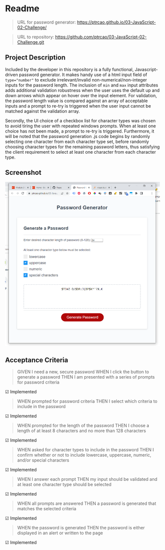 # Readme

> URL for password generator: <a href="https://ptrcao.github.io/03-JavaScript-02-Challenge/">https://ptrcao.github.io/03-JavaScript-02-Challenge/</a>

> URL to repository: <a href="https://github.com/ptrcao/03-JavaScript-02-Challenge.git">https://github.com/ptrcao/03-JavaScript-02-Challenge.git</a>


## Project Description

<p>Included by the developer in this repository is a fully functional, Javascript-driven password generator.  It makes handy use of a html input field of <code>type="number"</code> to exclude irrelevant/invalid non-numerical/non-integer inputs for the password length.  The inclusion of <code>min</code> and <code>max</code> input attributes adds additional validation robustness when the user uses the default up and down arrows which appear on hover over the input element.  For validation, the password length value is compared against an array of acceptable inputs and a prompt to re-try is triggered when the user input cannot be matched against the validation array.</p>

<p>Secondly, the UI choice of a checkbox list for character types was chosen to avoid tiring the user with repeated windows prompts.  When at least one choice has not been made, a prompt to re-try is triggered.  Furthermore, it will be noted that the password generation .js code begins by randomly selecting one character from each character type set, before randomly choosing character types for the remaining password letters, thus satisfying the client requirement to select at least one character from each character type.</p>


## Screenshot

<img src="screenshot_password_generator.png" alt="Screenshot of password generator">


## Acceptance Criteria

> GIVEN I need a new, secure password
> WHEN I click the button to generate a password
> THEN I am presented with a series of prompts for password criteria

&#9745; Implemented

> WHEN prompted for password criteria
> THEN I select which criteria to include in the password

&#9745; Implemented

> WHEN prompted for the length of the password
> THEN I choose a length of at least 8 characters and no more than 128 characters

&#9745; Implemented

> WHEN asked for character types to include in the password
> THEN I confirm whether or not to include lowercase, uppercase, numeric, and/or special characters

&#9745; Implemented

> WHEN I answer each prompt
> THEN my input should be validated and at least one character type should be selected

&#9745; Implemented

> WHEN all prompts are answered
> THEN a password is generated that matches the selected criteria

&#9745; Implemented

> WHEN the password is generated
> THEN the password is either displayed in an alert or written to the page

&#9745; Implemented